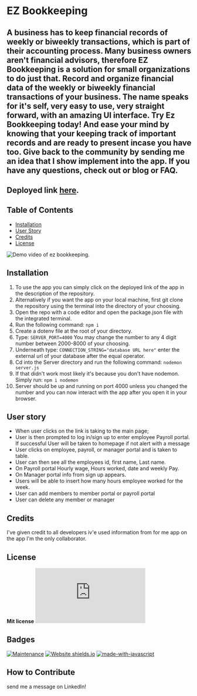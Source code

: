 # EZ Bookkeeping

## A business has to keep financial records of weekly or biweekly transactions, which is part of their accounting process. Many business owners aren't financial advisors, therefore EZ Bookkeeping is a solution for small organizations to do just that. Record and organize financial data of the weekly or biweekly financial transactions of your business. The name speaks for it's self, very easy to use, very straight forward, with an amazing UI interface. Try Ez Bookkeeping today! And ease your mind by knowing that your keeping track of important records and are ready to present incase you have too. Give back to the community by sending me an idea that I show implement into the app. If you have any questions, check out or blog or FAQ. 

## Deployed link [here](https://ez-bookkeeping-57eaced69b66.herokuapp.com/).

## Table of Contents

- [Installation](#installation)
- [User Story](#userstory)
- [Credits](#credits)
- [License](#license)


![Demo video of ez bookkeeping.](https://drive.google.com/file/d/1i3W4M36F-VJ2LugxNLlowL46Hon5ZUq1/view)

## Installation 

1. To use the app you can simply click on the deployed link of the app in the description of the repository.
2. Alternatively if you want the app on your local machine, first git clone the repository using the terminal into the directory of your choosing.
3. Open the repo with a code editor and open the package.json file with the integrated terminal.
4. Run the following command: ```npm i```
5. Create a dotenv file at the root of your directory.
6. Type: ```SERVER_PORT=4000``` You may change the number to any 4 digit number between 2000-8000 of your choosing.
7. Underneath type: ```CONNECTION_STRING="database URL here"``` enter the external url of your database after the equal operator.
8. Cd into the Server directory and run the following command: ```nodemon server.js```
9. If that didn't work most likely it's because you don't have nodemon. Simply run: ```npm i nodemon```
10. Server should be up and running on port 4000 unless you changed the number and you can now interact with the app after you open it in your browser.


## User story

- When user clicks on the link is taking to the main page;
- User is then prompted to log in/sign up to enter employee Payroll portal. If successful User will be taken to homepage if not alert with a message
- User clicks on employee, payroll, or manager portal and is taken to table.
- User can then see all the employees id, first name, Last name.
- On Payroll portal Hourly wage, Hours worked, date and weekly Pay.
- On Manager portal info from sign up appears.
- Users will be able to insert how many hours employee worked for the week.
- User can add members to member portal or payroll portal
- User can delete any member or manager
 

## Credits

I've given credit to all developers iv'e used information from for me app on the app
I'm the only collaborator.

## License

**Mit license**
[![GitHub license](https://badgen.net/github/license/Naereen/Strapdown.js)](https://github.com/Naereen/StrapDown.js/blob/master/LICENSE)

## Badges

[![Maintenance](https://img.shields.io/badge/Maintained%3F-yes-green.svg)](https://GitHub.com/Naereen/StrapDown.js/graphs/commit-activity)
[![Website shields.io](https://img.shields.io/website-up-down-green-red/http/shields.io.svg)](http://shields.io/)
[![made-with-javascript](https://img.shields.io/badge/Made%20with-JavaScript-1f425f.svg)](https://www.javascript.com)


## How to Contribute

send me a message on LinkedIn!